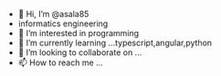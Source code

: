 - 👋 Hi, I’m @asala85
- informatics engineering
- 👀 I’m interested in programming
- 🌱 I’m currently learning ...typescript,angular,python
- 💞️ I’m looking to collaborate on ...
- 📫 How to reach me ...

<!---
asala85/asala85 is a ✨ special ✨ repository because its `README.md` (this file) appears on your GitHub profile.
You can click the Preview link to take a look at your changes.
--->
